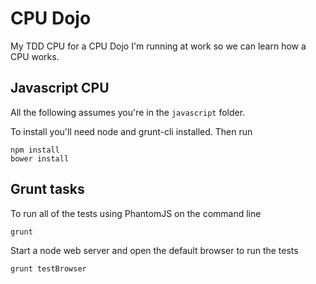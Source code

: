 # CPU Dojo

My TDD CPU for a CPU Dojo I'm running at work so we can learn how a CPU works.

## Javascript CPU

All the following assumes you're in the `javascript` folder.

To install you'll need node and grunt-cli installed. Then run

    npm install
    bower install

## Grunt tasks

To run all of the tests using PhantomJS on the command line

    grunt
    
Start a node web server and open the default browser to run the tests 

    grunt testBrowser
    

